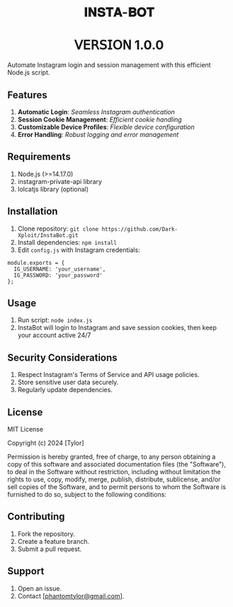 <h1 align="center"> 𝐈𝐍𝐒𝐓𝐀-𝐁𝐎𝐓 </h1>
<h1 align="center"> 𝖵𝖤𝖱𝖲𝖨𝖮𝖭 1.0.0 </h1>

Automate Instagram login and session management with this efficient Node.js script.

## Features

1. **Automatic Login**: *Seamless Instagram authentication*
2. **Session Cookie Management**: *Efficient cookie handling*
3. **Customizable Device Profiles**: *Flexible device configuration*
4. **Error Handling**: *Robust logging and error management*

## Requirements 

1. Node.js (>=14.17.0)
2. instagram-private-api library
3. lolcatjs library (optional)

## Installation 

1. Clone repository: `git clone https://github.com/Dark-Xploit/InstaBot.git`
2. Install dependencies: `npm install`
3. Edit `config.js` with Instagram credentials:

```
module.exports = {
  IG_USERNAME: 'your_username',
  IG_PASSWORD: 'your_password'
};
```

## Usage

1. Run script: `node index.js`
2. InstaBot will login to Instagram and save session cookies, then keep your account active 24/7

## Security Considerations

1. Respect Instagram's Terms of Service and API usage policies.
2. Store sensitive user data securely.
3. Regularly update dependencies.

## License

MIT License

Copyright (c) 2024 [Tylor]

Permission is hereby granted, free of charge, to any person obtaining a copy
of this software and associated documentation files (the "Software"), to deal
in the Software without restriction, including without limitation the rights
to use, copy, modify, merge, publish, distribute, sublicense, and/or sell
copies of the Software, and to permit persons to whom the Software is
furnished to do so, subject to the following conditions:

## Contributing

1. Fork the repository.
2. Create a feature branch.
3. Submit a pull request.

## Support

1. Open an issue.
2. Contact [phantomtylor@gmail.com].
